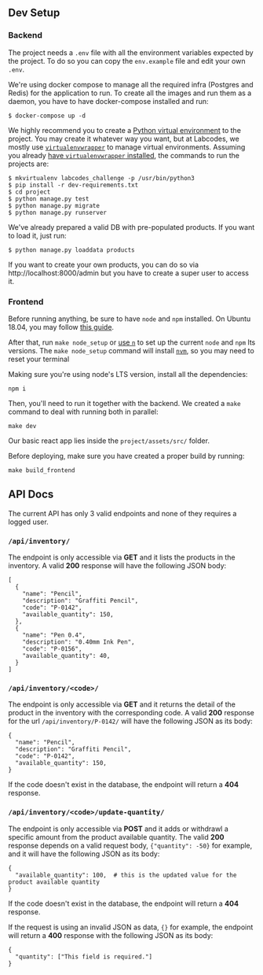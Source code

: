 ## Dev Setup

### Backend

The project needs a `.env` file with all the environment variables expected by the project. To do so you can copy the `env.example` file and edit your own `.env`.

We're using docker compose to manage all the required infra (Postgres and Redis) for the application to run. To create all the images and run them as a daemon, you have to have docker-compose installed and run:

```
$ docker-compose up -d
```

We highly recommend you to create a [Python virtual environment](https://docs.python.org/3/tutorial/venv.html) to the project. You may create it whatever way you want, but at Labcodes, we mostly use [`virtualenvwrapper`](https://virtualenvwrapper.readthedocs.io/en/latest/) to manage virtual environments. Assuming you already [have `virtualenvwrapper` installed](https://virtualenvwrapper.readthedocs.io/en/latest/#introduction), the commands to run the projects are:

```
$ mkvirtualenv labcodes_challenge -p /usr/bin/python3
$ pip install -r dev-requirements.txt
$ cd project
$ python manage.py test
$ python manage.py migrate
$ python manage.py runserver
```

We've already prepared a valid DB with pre-populated products. If you want to load it, just run:

```
$ python manage.py loaddata products
```

If you want to create your own products, you can do so via http://localhost:8000/admin but you have to create a super user to access it.

### Frontend

Before running anything, be sure to have `node` and `npm` installed. On Ubuntu 18.04, you may follow [this guide](https://hostadvice.com/how-to/how-to-install-node-js-on-ubuntu-18-04/).

After that, run `make node_setup` or [use `n`](https://www.npmjs.com/package/n) to set up the current `node` and `npm` lts versions. The `make node_setup` command will install [`nvm`](https://github.com/nvm-sh/nvm), so you may need to reset your terminal

Making sure you're using node's LTS version, install all the dependencies:

```
npm i
```

Then, you'll need to run it together with the backend. We created a `make` command to deal with running both in parallel:

```
make dev
```

Our basic react app lies inside the `project/assets/src/` folder.

Before deploying, make sure you have created a proper build by running:

```
make build_frontend
```

## API Docs

The current API has only 3 valid endpoints and none of they requires a logged user.

### `/api/inventory/`

The endpoint is only accessible via **GET** and it lists the products in the inventory. A valid **200** response will have the following JSON body:

```
[
  {
    "name": "Pencil",
    "description": "Graffiti Pencil",
    "code": "P-0142",
    "available_quantity": 150,
  },
  {
    "name": "Pen 0.4",
    "description": "0.40mm Ink Pen",
    "code": "P-0156",
    "available_quantity": 40,
  }
]
```

### `/api/inventory/<code>/`

The endpoint is only accessible via **GET** and it returns the detail of the product in the inventory with the corresponding code. A valid **200** response for the url `/api/inventory/P-0142/` will have the following JSON as its body:

```
{
  "name": "Pencil",
  "description": "Graffiti Pencil",
  "code": "P-0142",
  "available_quantity": 150,
}
```

If the code doesn't exist in the database, the endpoint will return a **404** response.

### `/api/inventory/<code>/update-quantity/`

The endpoint is only accessible via **POST** and it adds or withdrawl a specific amount from the product available quantity. The valid **200** response depends on a valid request body, `{"quantity": -50}` for example, and it will have the following JSON as its body:

```
{
  "available_quantity": 100,  # this is the updated value for the product available quantity
}
```

If the code doesn't exist in the database, the endpoint will return a **404** response.

If the request is using an invalid JSON as data, `{}` for example, the endpoint will return a **400** response with the following JSON as its body:

```
{
  "quantity": ["This field is required."]
}
```
